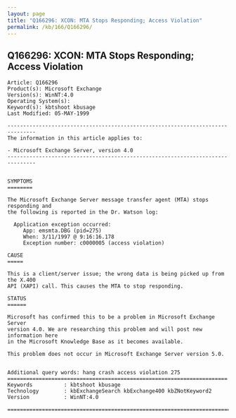 ```yaml
---
layout: page
title: "Q166296: XCON: MTA Stops Responding; Access Violation"
permalink: /kb/166/Q166296/
---
```


## Q166296: XCON: MTA Stops Responding; Access Violation

	Article: Q166296
	Product(s): Microsoft Exchange
	Version(s): WinNT:4.0
	Operating System(s): 
	Keyword(s): kbtshoot kbusage
	Last Modified: 05-MAY-1999
	
	-------------------------------------------------------------------------------
	The information in this article applies to:
	
	- Microsoft Exchange Server, version 4.0 
	-------------------------------------------------------------------------------
	
	
	SYMPTOMS
	========
	
	The Microsoft Exchange Server message transfer agent (MTA) stops responding and
	the following is reported in the Dr. Watson log:
	
	  Application exception occurred:
	     App: emsmta.DBG (pid=275)
	     When: 3/11/1997 @ 9:16:16.178
	     Exception number: c0000005 (access violation)
	
	CAUSE
	=====
	
	This is a client/server issue; the wrong data is being picked up from the X.400
	API (XAPI) call. This causes the MTA to stop responding.
	
	STATUS
	======
	
	Microsoft has confirmed this to be a problem in Microsoft Exchange Server
	version 4.0. We are researching this problem and will post new information here
	in the Microsoft Knowledge Base as it becomes available.
	
	This problem does not occur in Microsoft Exchange Server version 5.0.
	
	
	Additional query words: hang crash access violation 275
	======================================================================
	Keywords          : kbtshoot kbusage 
	Technology        : kbExchangeSearch kbExchange400 kbZNotKeyword2
	Version           : WinNT:4.0
	
	=============================================================================
	
